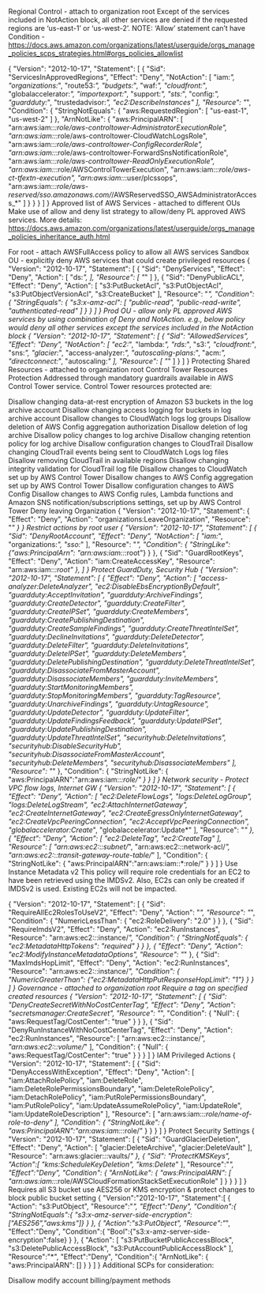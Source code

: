 Regional Control - attach to organization root
Except of the services included in NotAction block, all other services are denied if the requested regions are ‘us-east-1’ or ‘us-west-2’. NOTE: ‘Allow’ statement can’t have Condition - https://docs.aws.amazon.com/organizations/latest/userguide/orgs_manage_policies_scps_strategies.html#orgs_policies_allowlist 

{
    "Version": "2012-10-17",
    "Statement": [
        {
            "Sid": "ServicesInApprovedRegions",
            "Effect": "Deny",
            "NotAction": [
                "iam:*",
                "organizations:*",
                "route53:*",
                "budgets:*",
                "waf:*",
                "cloudfront:*",
                "globalaccelerator:*",
                "importexport:*",
                "support:*",
                "sts:*",
                "config:*",
                "guardduty:*",
                "trustedadvisor:*",
                "ec2:DescribeInstances"
            ],
            "Resource": "*",
            "Condition": {
                "StringNotEquals": {
                    "aws:RequestedRegion": [
                        "us-east-1",
                        "us-west-2"
                    ]
                },
                "ArnNotLike": {
                    "aws:PrincipalARN": [
                        "arn:aws:iam::*:role/aws-controltower-AdministratorExecutionRole",
                        "arn:aws:iam::*:role/aws-controltower-CloudWatchLogsRole",
                        "arn:aws:iam::*:role/aws-controltower-ConfigRecorderRole",
                        "arn:aws:iam::*:role/aws-controltower-ForwardSnsNotificationRole",
                        "arn:aws:iam::*:role/aws-controltower-ReadOnlyExecutionRole",
                        "arn:aws:iam::*:role/AWSControlTowerExecution",
                        "arn:aws:iam::*:role/aws-ct-tfextn-execution",
                        "arn:aws:iam::*:user/plcssops",
                        "arn:aws:iam::*:role/aws-reserved/sso.amazonaws.com/*/AWSReservedSSO_AWSAdministratorAccess_*"
                    ]
                }
            }
        }
    ]
}
Approved list of AWS Services - attached to different OUs
Make use of allow and deny list strategy to allow/deny PL approved AWS services. More details: https://docs.aws.amazon.com/organizations/latest/userguide/orgs_manage_policies_inheritance_auth.html 

For root - attach AWSFullAccess policy to allow all AWS services
Sandbox OU - explicitly deny AWS services that could create privileged resources
{
    "Version": "2012-10-17",
    "Statement": [
        {
            "Sid": "DenyServices",
            "Effect": "Deny",
            "Action": [
                "ds:*",
            ],
            "Resource": [
                "*"
            ]
        },
       {
            "Sid": "DenyPublicACL",
            "Effect": "Deny",
            "Action": [
                "s3:PutBucketAcl",
                "s3:PutObjectAcl",
                "s3:PutObjectVersionAcl",
                "s3:CreateBucket"
             ],
            "Resource": "*",
            "Condition": {
                "StringEquals": {
                    "s3:x-amz-acl": [
                        "public-read",
                        "public-read-write",
                        "authenticated-read"
                    ]
            }
        } 
    ]
}
Prod OU - allow only PL approved AWS services by using combination of Deny and NotAction. e.g., below policy would deny all other services except the services included in the NotAction block
{
    "Version": "2012-10-17",
    "Statement": [
        {
            "Sid": "AllowedServices",
            "Effect": "Deny",
            "NotAction": [
                "ec2:*",
                "lambda:*",
                "rds:*",
                "s3:*",
                "cloudfront:*",
                "sns:*",
                "glacier:*",
                "access-analyzer:*",
                "autoscaling-plans:*",
                "acm:*",
                "directconnect:*",
                "autoscaling:*"
            ],
            "Resource": [
                "*"
            ]
        }
    ]
}
Protecting Shared Resources - attached to organization root
Control Tower Resources Protection
Addressed through mandatory guardrails available in AWS Control Tower service. Control Tower resources protected are:

Disallow changing data-at-rest encryption of Amazon S3 buckets in the log archive account
Disallow changing access logging for buckets in log archive account
Disallow changes to CloudWatch logs log groups
Disallow deletion of AWS Config aggregation authorization
Disallow deletion of log archive
Disallow policy changes to log archive
Disallow changing retention policy for log archive
Disallow configuration changes to CloudTrail
Disallow changing CloudTrail events being sent to CloudWatch Logs log files
Disallow removing CloudTrail in available regions
Disallow changing integrity validation for CloudTrail log file
Disallow changes to CloudWatch set up by AWS Control Tower
Disallow changes to AWS Config aggregation set up by AWS Control Tower
Disallow configuration changes to AWS Config
Disallow changes to AWS Config rules, Lambda functions and Amazon SNS notification/subscriptions settings, set up by AWS Control Tower
Deny leaving Organization
{
    "Version": "2012-10-17",
    "Statement": {
        "Effect": "Deny",
        "Action": "organizations:LeaveOrganization",
        "Resource": "*"
    }
}
Restrict actions by root user
{
  "Version": "2012-10-17",
  "Statement": [
    {
      "Sid": "DenyRootAccount",
      "Effect": "Deny",
      "NotAction": [
                "iam:*",
                "organizations:*",
                "sso:*"
      ],
      "Resource": "*",
      "Condition": {
         "StringLike": {"aws:PrincipalArn": "arn:aws:iam::*:root"}
      }
    },
    {
        "Sid": "GuardRootKeys",
        "Effect": "Deny",
        "Action": "iam:CreateAccessKey",
        "Resource": "arn:aws:iam::*:root"
    },
  ]
}
Protect GuardDuty, Security Hub
{
  "Version": "2012-10-17",
  "Statement": [
    {
      "Effect": "Deny",
      "Action": [
        "access-analyzer:DeleteAnalyzer",
        "ec2:DisableEbsEncryptionByDefault",
        "guardduty:AcceptInvitation",
        "guardduty:ArchiveFindings",
        "guardduty:CreateDetector",
        "guardduty:CreateFilter",
        "guardduty:CreateIPSet",
        "guardduty:CreateMembers",
        "guardduty:CreatePublishingDestination",
        "guardduty:CreateSampleFindings",
        "guardduty:CreateThreatIntelSet",
        "guardduty:DeclineInvitations",
        "guardduty:DeleteDetector",
        "guardduty:DeleteFilter",
        "guardduty:DeleteInvitations",
        "guardduty:DeleteIPSet",
        "guardduty:DeleteMembers",
        "guardduty:DeletePublishingDestination",
        "guardduty:DeleteThreatIntelSet",
        "guardduty:DisassociateFromMasterAccount",
        "guardduty:DisassociateMembers",
        "guardduty:InviteMembers",
        "guardduty:StartMonitoringMembers",
        "guardduty:StopMonitoringMembers",
        "guardduty:TagResource",
        "guardduty:UnarchiveFindings",
        "guardduty:UntagResource",
        "guardduty:UpdateDetector",
        "guardduty:UpdateFilter",
        "guardduty:UpdateFindingsFeedback",
        "guardduty:UpdateIPSet",
        "guardduty:UpdatePublishingDestination",
        "guardduty:UpdateThreatIntelSet",
        "securityhub:DeleteInvitations",
        "securityhub:DisableSecurityHub",
        "securityhub:DisassociateFromMasterAccount",
        "securityhub:DeleteMembers",
        "securityhub:DisassociateMembers"
      ],
      "Resource": "*"
    },
    "Condition": {
        "StringNotLike": {
          "aws:PrincipalARN":"arn:aws:iam::*:role/<name-of-admin-role-to-allow>"
        }
    }
  ]
}
Network security - Protect VPC flow logs, Internet GW
{
  "Version": "2012-10-17",
  "Statement": [
    {
      "Effect": "Deny",
      "Action": [
        "ec2:DeleteFlowLogs",
        "logs:DeleteLogGroup",
        "logs:DeleteLogStream",
        "ec2:AttachInternetGateway",
        "ec2:CreateInternetGateway",
        "ec2:CreateEgressOnlyInternetGateway",
        "ec2:CreateVpcPeeringConnection",
        "ec2:AcceptVpcPeeringConnection",
        "globalaccelerator:Create*",
        "globalaccelerator:Update*"
      ],
      "Resource": "*"
    },
    {
      "Effect": "Deny",
      "Action": [
         "ec2:DeleteTag",
         "ec2:CreateTag"
      ],
      "Resource": [
        "arn:aws:ec2:*:*:subnet/*",
        "arn:aws:ec2:*:*:network-acl/*",
        "arn:aws:ec2:*:*:transit-gateway-route-table/*"
      ],
      "Condition": {
        "StringNotLike": {
          "aws:PrincipalARN":"arn:aws:iam::*:role/<name-of-admin-role-to-allow>"
        }
    }
  ]
 }
Use Instance Metadata v2
This policy will require role credentials for an EC2 to have been retrieved using the IMDSv2. Also, EC2s can only be created if IMDSv2 is used. Existing EC2s will not be impacted.

{
    "Version": "2012-10-17",
    "Statement": [
        {
            "Sid": "RequireAllEc2RolesToUseV2",
            "Effect": "Deny",
            "Action": "*",
            "Resource": "*",
            "Condition": {
                "NumericLessThan": {
                    "ec2:RoleDelivery": "2.0"
                }
            }
        },
        {
            "Sid": "RequireImdsV2",
            "Effect": "Deny",
            "Action": "ec2:RunInstances",
            "Resource": "arn:aws:ec2:*:*:instance/*",
            "Condition": {
                "StringNotEquals": {
                    "ec2:MetadataHttpTokens": "required"
                }
            }
         },
         {
            "Effect": "Deny",
            "Action": "ec2:ModifyInstanceMetadataOptions",
            "Resource": "*"
         },
         {
            "Sid": "MaxImdsHopLimit",
            "Effect": "Deny",
            "Action": "ec2:RunInstances",
            "Resource": "arn:aws:ec2:*:*:instance/*",
            "Condition": {
                "NumericGreaterThan": {"ec2:MetadataHttpPutResponseHopLimit": "1"}
            }
        }
    ]
}
Governance - attached to organization root
Require a tag on specified created resources
{
  "Version": "2012-10-17",
  "Statement": [
    {
      "Sid": "DenyCreateSecretWithNoCostCenterTag",
      "Effect": "Deny",
      "Action": "secretsmanager:CreateSecret",
      "Resource": "*",
      "Condition": {
         "Null": {
            "aws:RequestTag/CostCenter": "true"
        }
      }
    },
    {
      "Sid": "DenyRunInstanceWithNoCostCenterTag",
      "Effect": "Deny",
      "Action": "ec2:RunInstances",
      "Resource": [
        "arn:aws:ec2:*:*:instance/*",
        "arn:aws:ec2:*:*:volume/*"
      ],
      "Condition": {
         "Null": {
             "aws:RequestTag/CostCenter": "true"
        }
      }
    }
  ]
}
IAM Privileged Actions
{
  "Version": "2012-10-17",
  "Statement": [
    {
      "Sid": "DenyAccessWithException",
      "Effect": "Deny",
      "Action": [
        "iam:AttachRolePolicy",
        "iam:DeleteRole",
        "iam:DeleteRolePermissionsBoundary",
        "iam:DeleteRolePolicy",
        "iam:DetachRolePolicy",
        "iam:PutRolePermissionsBoundary",
        "iam:PutRolePolicy",
        "iam:UpdateAssumeRolePolicy",
        "iam:UpdateRole",
        "iam:UpdateRoleDescription"
      ],
      "Resource": [
        "arn:aws:iam::*:role/name-of-role-to-deny"
      ],
      "Condition": {
          "StringNotLike": {
              "aws:PrincipalARN":"arn:aws:iam::*:role/<name-of-admin-role-to-allow>"
        }
      }
    }
  ]
}
Protect Security Settings
{    
  "Version": "2012-10-17",
  "Statement": [
    {
        "Sid": "GuardGlacierDeletion",
        "Effect": "Deny",
        "Action": [
            "glacier:DeleteArchive",
            "glacier:DeleteVault"
        ],
        "Resource": "arn:aws:glacier:*:*:vaults/*"
   },
   {
        "Sid": "ProtectKMSKeys",
        "Action":[
            "kms:ScheduleKeyDeletion",
            "kms:Delete*"
         ],
         "Resource":"*",
         "Effect":"Deny",
         "Condition": {
                "ArnNotLike": {
                    "aws:PrincipalARN": [
                        "arn:aws:iam::*:role/AWSCloudFormationStackSetExecutionRole"
                    ]
                }
         }
    }
  ]
}
Requires all S3 bucket use AES256 or KMS encryption & protect changes to block public bucket setting
{
      "Version":"2012-10-17",
      "Statement":[
       {
         "Action": "s3:PutObject",
         "Resource":"*",
         "Effect":"Deny",
         "Condition":{
             "StringNotEquals":{
                  "s3:x-amz-server-side-encryption":["AES256","aws:kms"]}
                  }
        },
        {
          "Action":"s3:PutObject",
          "Resource":"*",
          "Effect":"Deny",
          "Condition":{
              "Bool":{"s3:x-amz-server-side-encryption":false}
            }
        },
       {
          "Action": [
              "s3:PutBucketPublicAccessBlock",
              "s3:DeletePublicAccessBlock",
              "s3:PutAccountPublicAccessBlock"
          ],
          "Resource":"*",
          "Effect":"Deny",
          "Condition":{
             "ArnNotLike": {
                    "aws:PrincipalARN": [<sanctioned-admin-roles>]
            }
        }
    ]
}
Additional SCPs for consideration:

Disallow modify account billing/payment methods
